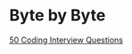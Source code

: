 # Byte by Byte

[50 Coding Interview Questions](https://www.byte-by-byte.com/wp-content/uploads/2019/01/50-Coding-Interview-Questions.pdf)